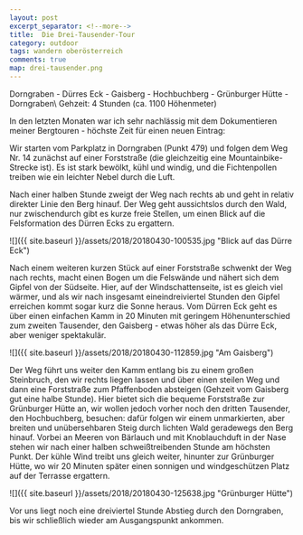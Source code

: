 ```yaml
---
layout: post
excerpt_separator: <!--more-->
title:  Die Drei-Tausender-Tour
category: outdoor
tags: wandern oberösterreich
comments: true
map: drei-tausender.png
---
```

Dorngraben - Dürres Eck - Gaisberg - Hochbuchberg - Grünburger Hütte - Dorngraben\\
Gehzeit: 4 Stunden (ca. 1100 Höhenmeter)

<!--more-->

In den letzten Monaten war ich sehr nachlässig mit dem Dokumentieren meiner Bergtouren - höchste Zeit für einen neuen Eintrag:

Wir starten vom Parkplatz in Dorngraben (Punkt 479) und folgen dem Weg Nr. 14 zunächst auf einer Forststraße (die gleichzeitig eine Mountainbike-Strecke ist). Es ist stark bewölkt, kühl und windig, und die Fichtenpollen treiben wie ein leichter Nebel durch die Luft.

Nach einer halben Stunde zweigt der Weg nach rechts ab und geht in relativ direkter Linie den Berg hinauf. Der Weg geht aussichtslos durch den Wald, nur zwischendurch gibt es kurze freie Stellen, um einen Blick auf die Felsformation des Dürren Ecks zu ergattern.
 
![]({{ site.baseurl }}/assets/2018/20180430-100535.jpg "Blick auf das Dürre Eck")

Nach einem weiteren kurzen Stück auf einer Forststraße schwenkt der Weg nach rechts, macht einen Bogen um die Felswände und nähert sich dem Gipfel von der Südseite. Hier, auf der Windschattenseite, ist es gleich viel wärmer, und als wir nach insgesamt eineindreiviertel Stunden den Gipfel erreichen kommt sogar kurz die Sonne heraus.
Vom Dürren Eck geht es über einen einfachen Kamm in 20 Minuten mit geringem Höhenunterschied zum zweiten Tausender, den Gaisberg - etwas höher als das Dürre Eck, aber weniger spektakulär.

![]({{ site.baseurl }}/assets/2018/20180430-112859.jpg "Am Gaisberg")

Der Weg führt uns weiter den Kamm entlang bis zu einem großen Steinbruch, den wir rechts liegen lassen und über einen steilen Weg und dann eine Forststraße zum Pfaffenboden absteigen (Gehzeit vom Gaisberg gut eine halbe Stunde). Hier bietet sich die bequeme Forststraße zur Grünburger Hütte an, wir wollen jedoch vorher noch den dritten Tausender, den Hochbuchberg, besuchen: dafür folgen wir einem unmarkierten, aber breiten und unübersehbaren Steig durch lichten Wald geradewegs den Berg hinauf. Vorbei an Meeren von Bärlauch und mit Knoblauchduft in der Nase stehen wir nach einer halben schweißtreibenden Stunde am höchsten Punkt. Der kühle Wind treibt uns gleich weiter, hinunter zur Grünburger Hütte, wo wir 20 Minuten später einen sonnigen und windgeschützen Platz auf der Terrasse ergattern.

![]({{ site.baseurl }}/assets/2018/20180430-125638.jpg "Grünburger Hütte")

Vor uns liegt noch eine dreiviertel Stunde Abstieg durch den Dorngraben, bis wir schließlich wieder am Ausgangspunkt ankommen.  
